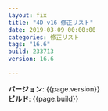 ```yaml
---
layout: fix
title: "4D v16 修正リスト"
date: 2019-03-09 00:00:00
categories: 修正リスト
tags: "16.6"
build: 233713
version: 16.6

---
```


**バージョン**: {{page.version}}  
**ビルド**: {{page.build}}  

